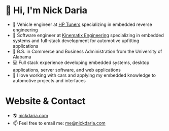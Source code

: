 # 👋 Hi, I'm Nick Daria 
- 💼 Vehicle engineer at [HP Tuners](https://www.hptuners.com/) specializing in embedded reverse engineering
- 💼 Software engineer at [Kinematix Engineering](https://www.kinematixengineering.com/) specializing in embedded systems and full-stack development for automotive upfitting applications
- 📖 B.S. in Commerce and Business Administration from the University of Alabama
- 💻 Full stack experience developing embedded systems, desktop applications, server software, and web applications
- 🚗 I love working with cars and applying my embedded knowledge to automotive projects and interfaces

# Website & Contact
- 🌎 [nickdaria.com](https://www.nickdaria.com)
- 📫 Feel free to email me: [me@nickdaria.com](mailto:me@nickdaria.com)
